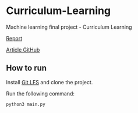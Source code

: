 # Curriculum-Learning
Machine learning final project - Curriculum Learning

[Report](Article.pdf)

[Article GitHub](https://github.com/GuyHacohen/curriculum_learning)

## How to run
Install [Git LFS](https://git-lfs.github.com/) and clone the project.

Run the following command:
```sh
python3 main.py
```
